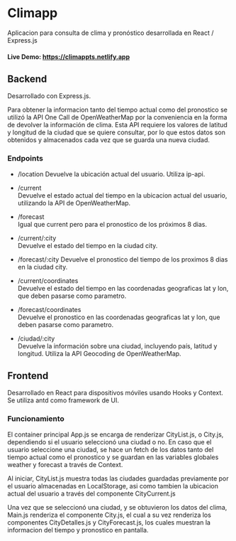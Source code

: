 # Climapp

Aplicacion para consulta de clima y pronóstico desarrollada en React / Express.js

#### Live Demo: https://climappts.netlify.app

## Backend

Desarrollado con Express.js.

Para obtener la informacion tanto del tiempo actual como del pronostico se utilizó la API One Call de OpenWeatherMap por la conveniencia en la forma de devolver la información de clima. Esta API requiere los valores de latitud y longitud de la ciudad que se quiere consultar, por lo que estos datos son obtenidos y almacenados cada vez que se guarda una nueva ciudad.

### Endpoints

- /location
  Devuelve la ubicación actual del usuario. Utiliza ip-api.

- /current  
   Devuelve el estado actual del tiempo en la ubicacion actual del usuario, utilizando la API de OpenWeatherMap.

- /forecast  
   Igual que current pero para el pronostico de los próximos 8 dias.

- /current/:city  
   Devuelve el estado del tiempo en la ciudad city.

- /forecast/:city
  Devuelve el pronostico del tiempo de los proximos 8 dias en la ciudad city.

- /current/coordinates  
   Devuelve el estado del tiempo en las coordenadas geograficas lat y lon, que deben pasarse como parametro.

- /forecast/coordinates  
   Devuelve el pronostico en las coordenadas geograficas lat y lon, que deben pasarse como parametro.

- /ciudad/:city  
   Devuelve la información sobre una ciudad, incluyendo país, latitud y longitud. Utiliza la API Geocoding de OpenWeatherMap.

## Frontend

Desarrollado en React para dispositivos móviles usando Hooks y Context. Se utiliza antd como framework de UI.

### Funcionamiento

El container principal App.js se encarga de renderizar CityList.js, o City.js, dependiendo si el usuario seleccionó una ciudad o no. En caso que el usuario seleccione una ciudad, se hace un fetch de los datos tanto del tiempo actual como el pronostico y se guardan en las variables globales weather y forecast a través de Context.

Al iniciar, CityList.js muestra todas las ciudades guardadas previamente por el usuario almacenadas en LocalStorage, asi como tambien la ubicacion actual del usuario a través del componente CityCurrent.js

Una vez que se seleccionó una ciudad, y se obtuvieron los datos del clima, Main.js renderiza el componente City.js, el cual a su vez renderiza los componentes CityDetalles.js y CityForecast.js, los cuales muestran la informacion del tiempo y pronostico en pantalla.
